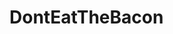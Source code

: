 <h1>DontEatTheBacon</h1>
<p></p>

<!---
DontEatTheBacon/DontEatTheBacon is a ✨ special ✨ repository because its `README.md` (this file) appears on your GitHub profile.
You can click the Preview link to take a look at your changes.
--->
